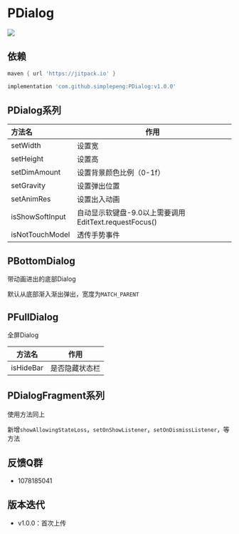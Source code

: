 # PDialog

[![](https://jitpack.io/v/simplepeng/PDialog.svg)](https://jitpack.io/#simplepeng/PDialog)

## 依赖

```groovy
maven { url 'https://jitpack.io' }
```

```groovy
implementation 'com.github.simplepeng:PDialog:v1.0.0'
```

## PDialog系列

| 方法名          | 作用                                                  |
| :-------------- | ----------------------------------------------------- |
| setWidth        | 设置宽                                                |
| setHeight       | 设置高                                                |
| setDimAmount    | 设置背景颜色比例（0-1f）                              |
| setGravity      | 设置弹出位置                                          |
| setAnimRes      | 设置出入动画                                          |
| isShowSoftInput | 自动显示软键盘-9.0以上需要调用EditText.requestFocus() |
| isNotTouchModel | 透传手势事件                                          |

## PBottomDialog

带动画进出的底部Dialog

默认从底部渐入渐出弹出，宽度为`MATCH_PARENT`

## PFullDialog

全屏Dialog

| 方法名    | 作用           |
| --------- | -------------- |
| isHideBar | 是否隐藏状态栏 |

## PDialogFragment系列

使用方法同上

新增`showAllowingStateLoss`，`setOnShowListener`，`setOnDismissListener`，等方法

## 反馈Q群

* 1078185041

## 版本迭代

* v1.0.0：首次上传